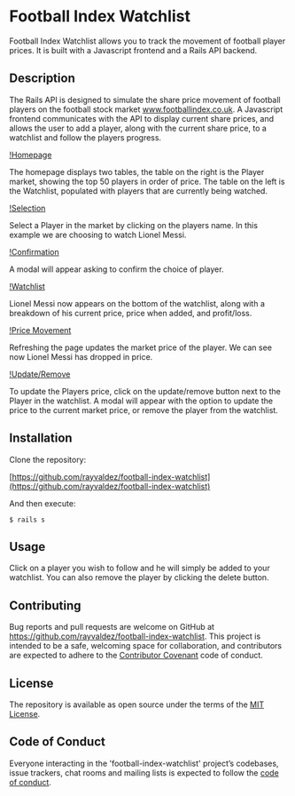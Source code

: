 # Football Index Watchlist

Football Index Watchlist allows you to track the movement of football player prices. It is built with a Javascript frontend and a Rails API backend.

## Description

The Rails API is designed to simulate the share price movement of football players on the football stock market www.footballindex.co.uk. A Javascript frontend communicates with the API to display current share prices, and allows the user to add a player, along with the current share price, to a watchlist and follow the players progress.

[!Homepage](styles/images/example1.png)

The homepage displays two tables, the table on the right is the Player market, showing the top 50 players in order of price.  The table on the left is the Watchlist, populated with players that are currently being watched.

[!Selection](styles/images/example2.png)

Select a Player in the market by clicking on the players name. In this example we are choosing to watch Lionel Messi.

[!Confirmation](stlyes/images/example3.png)

A modal will appear asking to confirm the choice of player.

[!Watchlist](styles/images/example4.png)

Lionel Messi now appears on the bottom of the watchlist, along with a breakdown of his current price, price when added, and profit/loss.

[!Price Movement](styles/images/example5.png)

Refreshing the page updates the market price of the player. We can see now Lionel Messi has dropped in price.

[!Update/Remove](styles/images/example6.png)

To update the Players price, click on the update/remove button next to the Player in the watchlist. A modal will appear with the option to update the price to the current market price, or remove the player from the watchlist.

## Installation

Clone the repository:

[https://github.com/rayvaldez/football-index-watchlist](https://github.com/rayvaldez/football-index-watchlist)

And then execute:

    $ rails s


## Usage

Click on a player you wish to follow and he will simply be added to your watchlist. You can also remove the player by clicking the delete button.


## Contributing

Bug reports and pull requests are welcome on GitHub at https://github.com/rayvaldez/football-index-watchlist. This project is intended to be a safe, welcoming space for collaboration, and contributors are expected to adhere to the [Contributor Covenant](http://contributor-covenant.org) code of conduct.

## License

The repository is available as open source under the terms of the [MIT License](https://opensource.org/licenses/MIT).

## Code of Conduct

Everyone interacting in the 'football-index-watchlist' project’s codebases, issue trackers, chat rooms and mailing lists is expected to follow the [code of conduct](https://github.com/rayvaldez/football-index-watchlist/CODE_OF_CONDUCT.md).
